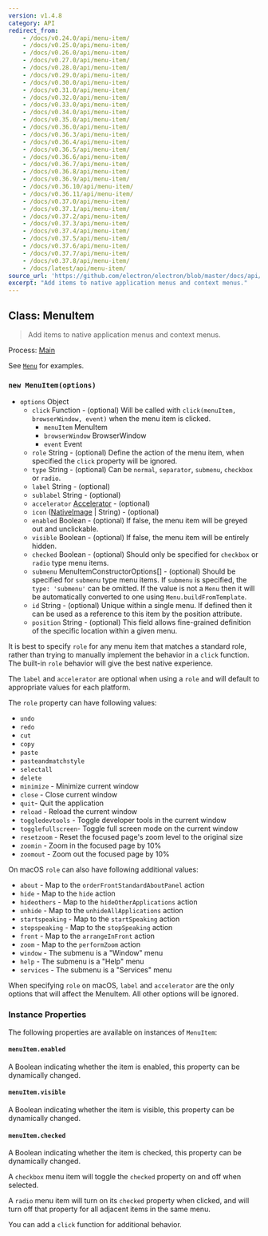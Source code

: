 ```yaml
---
version: v1.4.8
category: API
redirect_from:
    - /docs/v0.24.0/api/menu-item/
    - /docs/v0.25.0/api/menu-item/
    - /docs/v0.26.0/api/menu-item/
    - /docs/v0.27.0/api/menu-item/
    - /docs/v0.28.0/api/menu-item/
    - /docs/v0.29.0/api/menu-item/
    - /docs/v0.30.0/api/menu-item/
    - /docs/v0.31.0/api/menu-item/
    - /docs/v0.32.0/api/menu-item/
    - /docs/v0.33.0/api/menu-item/
    - /docs/v0.34.0/api/menu-item/
    - /docs/v0.35.0/api/menu-item/
    - /docs/v0.36.0/api/menu-item/
    - /docs/v0.36.3/api/menu-item/
    - /docs/v0.36.4/api/menu-item/
    - /docs/v0.36.5/api/menu-item/
    - /docs/v0.36.6/api/menu-item/
    - /docs/v0.36.7/api/menu-item/
    - /docs/v0.36.8/api/menu-item/
    - /docs/v0.36.9/api/menu-item/
    - /docs/v0.36.10/api/menu-item/
    - /docs/v0.36.11/api/menu-item/
    - /docs/v0.37.0/api/menu-item/
    - /docs/v0.37.1/api/menu-item/
    - /docs/v0.37.2/api/menu-item/
    - /docs/v0.37.3/api/menu-item/
    - /docs/v0.37.4/api/menu-item/
    - /docs/v0.37.5/api/menu-item/
    - /docs/v0.37.6/api/menu-item/
    - /docs/v0.37.7/api/menu-item/
    - /docs/v0.37.8/api/menu-item/
    - /docs/latest/api/menu-item/
source_url: 'https://github.com/electron/electron/blob/master/docs/api/menu-item.md'
excerpt: "Add items to native application menus and context menus."
---
```


## Class: MenuItem

> Add items to native application menus and context menus.

Process: [Main](http://electron.atom.io/docs/tutorial/quick-start#main-process)

See [`Menu`](http://electron.atom.io/docs/api/menu) for examples.

### `new MenuItem(options)`

* `options` Object
  * `click` Function - (optional) Will be called with
    `click(menuItem, browserWindow, event)` when the menu item is clicked.
    * `menuItem` MenuItem
    * `browserWindow` BrowserWindow
    * `event` Event
  * `role` String - (optional) Define the action of the menu item, when specified the
    `click` property will be ignored.
  * `type` String - (optional) Can be `normal`, `separator`, `submenu`, `checkbox` or
    `radio`.
  * `label` String - (optional)
  * `sublabel` String - (optional)
  * `accelerator` [Accelerator](http://electron.atom.io/docs/api/accelerator) - (optional)
  * `icon` ([NativeImage](http://electron.atom.io/docs/api/native-image) &#124; String) - (optional)
  * `enabled` Boolean - (optional) If false, the menu item will be greyed out and
    unclickable.
  * `visible` Boolean - (optional) If false, the menu item will be entirely hidden.
  * `checked` Boolean - (optional) Should only be specified for `checkbox` or `radio` type
    menu items.
  * `submenu` MenuItemConstructorOptions[] - (optional) Should be specified for `submenu` type menu items. If
    `submenu` is specified, the `type: 'submenu'` can be omitted. If the value
    is not a `Menu` then it will be automatically converted to one using
    `Menu.buildFromTemplate`.
  * `id` String - (optional) Unique within a single menu. If defined then it can be used
    as a reference to this item by the position attribute.
  * `position` String - (optional) This field allows fine-grained definition of the
    specific location within a given menu.

It is best to specify `role` for any menu item that matches a standard role,
rather than trying to manually implement the behavior in a `click` function.
The built-in `role` behavior will give the best native experience.

The `label` and `accelerator` are optional when using a `role` and will default
to appropriate values for each platform.

The `role` property can have following values:

* `undo`
* `redo`
* `cut`
* `copy`
* `paste`
* `pasteandmatchstyle`
* `selectall`
* `delete`
* `minimize` - Minimize current window
* `close` - Close current window
* `quit`- Quit the application
* `reload` - Reload the current window
* `toggledevtools` - Toggle developer tools in the current window
* `togglefullscreen`- Toggle full screen mode on the current window
* `resetzoom` - Reset the focused page's zoom level to the original size
* `zoomin` - Zoom in the focused page by 10%
* `zoomout` - Zoom out the focused page by 10%

On macOS `role` can also have following additional values:

* `about` - Map to the `orderFrontStandardAboutPanel` action
* `hide` - Map to the `hide` action
* `hideothers` - Map to the `hideOtherApplications` action
* `unhide` - Map to the `unhideAllApplications` action
* `startspeaking` - Map to the `startSpeaking` action
* `stopspeaking` - Map to the `stopSpeaking` action
* `front` - Map to the `arrangeInFront` action
* `zoom` - Map to the `performZoom` action
* `window` - The submenu is a "Window" menu
* `help` - The submenu is a "Help" menu
* `services` - The submenu is a "Services" menu

When specifying `role` on macOS, `label` and `accelerator` are the only options
that will affect the MenuItem. All other options will be ignored.

### Instance Properties

The following properties are available on instances of `MenuItem`:

#### `menuItem.enabled`

A Boolean indicating whether the item is enabled, this property can be
dynamically changed.

#### `menuItem.visible`

A Boolean indicating whether the item is visible, this property can be
dynamically changed.

#### `menuItem.checked`

A Boolean indicating whether the item is checked, this property can be
dynamically changed.

A `checkbox` menu item will toggle the `checked` property on and off when
selected.

A `radio` menu item will turn on its `checked` property when clicked, and
will turn off that property for all adjacent items in the same menu.

You can add a `click` function for additional behavior.

